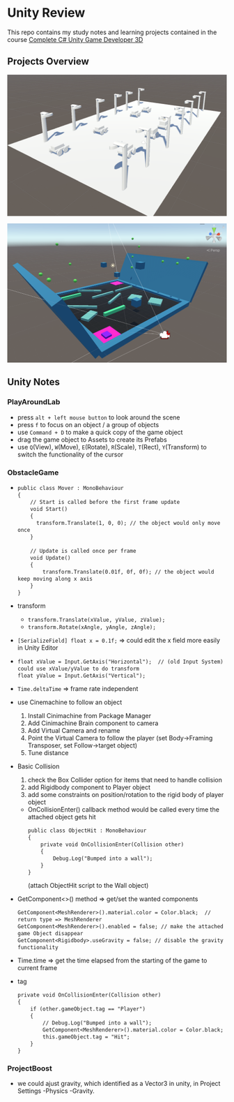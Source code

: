 # Unity Review

This repo contains my study notes and learning projects contained in the course [Complete C# Unity Game Developer 3D](https://www.udemy.com/course/unitycourse2/)

## Projects Overview

![PlayAroundLab](./PlayAround.png)

![ObstacleGame](./ObstacleGame1.png)

## Unity Notes

### PlayAroundLab

- press `alt + left mouse button` to look around the scene
- press `f` to focus on an object / a group of objects
- use `Command + D` to make a quick copy of the game object
- drag the game object to Assets to create its Prefabs
- use `Q`(View), `W`(Move), `E`(Rotate), `R`(Scale), `T`(Rect), `Y`(Transform) to switch the functionality of the cursor

### ObstacleGame

- ```
  public class Mover : MonoBehaviour
  {
      // Start is called before the first frame update
      void Start()
      {
        transform.Translate(1, 0, 0); // the object would only move once
      }

      // Update is called once per frame
      void Update()
      {
          transform.Translate(0.01f, 0f, 0f); // the object would keep moving along x axis
      }
  }
  ```

- transform

  - `transform.Translate(xValue, yValue, zValue);`
  - `transform.Rotate(xAngle, yAngle, zAngle);`

- `[SerializeField] float x = 0.1f;` => could edit the x field more easily in Unity Editor
- ```
  float xValue = Input.GetAxis("Horizontal");  // (old Input System) could use xValue/yValue to do transform
  float yValue = Input.GetAxis("Vertical");
  ```
- `Time.deltaTime` => frame rate independent
- use Cinemachine to follow an object
  1. Install Cinimachine from Package Manager
  2. Add Cinimachine Brain component to camera
  3. Add Virtual Camera and rename
  4. Point the Virtual Camera to follow the player (set Body->Framing Transposer, set Follow->target object)
  5. Tune distance
- Basic Collision
  1. check the Box Collider option for items that need to handle collision
  2. add Rigidbody component to Player object
  3. add some constraints on position/rotation to the rigid body of player object
  - OnCollisionEnter() callback method would be called every time the attached object gets hit
    ```
    public class ObjectHit : MonoBehaviour
    {
        private void OnCollisionEnter(Collision other)
        {
            Debug.Log("Bumped into a wall");
        }
    }
    ```
    (attach ObjectHit script to the Wall object)
- GetComponent<>() method => get/set the wanted components

  ```
  GetComponent<MeshRenderer>().material.color = Color.black;  // return type => MeshRenderer
  GetComponent<MeshRenderer>().enabled = false; // make the attached game Object disappear
  GetComponent<Rigidbody>.useGravity = false; // disable the gravity functionality
  ```

- Time.time => get the time elapsed from the starting of the game to current frame

- tag

  ```
  private void OnCollisionEnter(Collision other)
  {
      if (other.gameObject.tag == "Player")
      {
          // Debug.Log("Bumped into a wall");
          GetComponent<MeshRenderer>().material.color = Color.black;
          this.gameObject.tag = "Hit";
      }
  }
  ```

### ProjectBoost

- we could ajust gravity, which identified as a Vector3 in unity, in Project Settings -Physics -Gravity.
